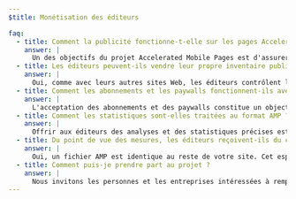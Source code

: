 ```yaml
---
$title: Monétisation des éditeurs

faq:
  - title: Comment la publicité fonctionne-t-elle sur les pages Accelerated Mobile Pages ?
    answer: |
      Un des objectifs du projet Accelerated Mobile Pages est d'assurer une monétisation efficace des annonces sur le Web pour mobile tout en adoptant une approche centrée sur l'utilisateur. Le but est donc d'accepter une gamme complète de formats d'annonces, de réseaux publicitaires et de technologies dans les pages Accelerated Mobile Pages. À ce titre, les acteurs du projet s'engagent aussi à élaborer des pratiques publicitaires durables afin de proposer des annonces dans les fichiers AMP qui se chargent rapidement, sont sûres, accrocheuses et efficaces pour les mobinautes.
  - title: Les éditeurs peuvent-ils vendre leur propre inventaire publicitaire ?
    answer: |
      Oui, comme avec leurs autres sites Web, les éditeurs contrôlent leur inventaire publicitaire et la façon dont ils le vendent.
  - title: Comment les abonnements et les paywalls fonctionnent-ils avec les pages Accelerated Mobile Pages ?
    answer: |
      L'acceptation des abonnements et des paywalls constitue un objectif clé du projet Accelerated Mobile Pages. Les pages AMP offrent un accès flexible aux éditeurs qui leur permet de contrôler la façon dont les documents s'affichent pour les abonnés, les utilisateurs contrôlés et les utilisateurs anonymes.
  - title: Comment les statistiques sont-elles traitées au format AMP ?
    answer: |
      Offrir aux éditeurs des analyses et des statistiques précises est un autre objectif clé du projet. Bien que le traitement des statistiques dans la version de démonstration soit limité, il est prévu que la version finale permette la collecte d'informations statistiques et s'intègre avec des systèmes tiers sans compromettre la vitesse ni la taille des fichiers AMP. Plusieurs fournisseurs de statistiques [participent](https://www.ampproject.org/who/#analytics) au projet.
  - title: Du point de vue des mesures, les éditeurs reçoivent-ils du crédit pour le trafic ?
    answer: |
      Oui, un fichier AMP est identique au reste de votre site. Cet espace constitue la toile de l'éditeur.
  - title: Comment puis-je prendre part au projet ?
    answer: |
      Nous invitons les personnes et les entreprises intéressées à remplir un formulaire sur [GitHub](https://github.com/ampproject/amphtml/issues/new), afin que nous puissions les ajouter à une liste de diffusion et leur communiquer toute nouvelle information.
---
```

